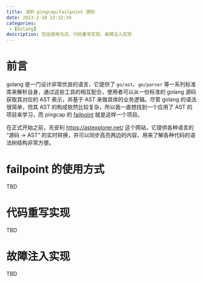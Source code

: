 ```yaml
---
title: 浅析 pingcap/failpoint 源码
date: 2023-2-10 22:32:34
categories:
 - [Golang]
description: 包括使用方式、代码重写实现、故障注入实现
---
```


# 前言

golang 是一门设计非常优良的语言，它提供了 `go/ast`、`go/parser` 等一系列标准库来解析自身，通过这些工具的相互配合，使用者可以从一份标准的 golang 源码获取其对应的 AST 表示，并基于 AST 来做具体的业务逻辑。尽管 golang 的语法很简单，但其 AST 的构成依然比较复杂，所以我一直想找到一个应用了 AST 的项目来学习，而 pingcap 的 [failpoint](https://github.com/pingcap/failpoint/tree/2eaa328) 就是这样一个项目。

在正式开始之前，先安利 https://astexplorer.net/ 这个网站，它提供各种语言的 “源码 -> AST” 的实时转换，并可以同步高亮两边的内容，用来了解各种代码的语法树结构非常方便。

# failpoint 的使用方式

TBD

# 代码重写实现

TBD

# 故障注入实现

TBD